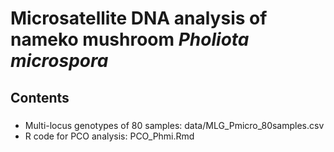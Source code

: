 # Microsatellite DNA analysis of nameko mushroom <i>Pholiota microspora</i>

## Contents
###
* Multi-locus genotypes of 80 samples: data/MLG_Pmicro_80samples.csv
* R code for PCO analysis: PCO_Phmi.Rmd

